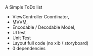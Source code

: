 A Simple ToDo list 

- ViewController Coordinator, 
- MVVM, 
- Encodable / Decodable Model, 
- UITest
- Unit Test
- Layout full code (no xib / storyboard)
- 0 dependencies
